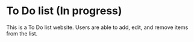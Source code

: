 # To Do list (In progress)

This is a To Do list website. Users are able to add, edit, and remove items from the list. 
